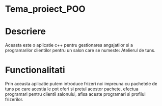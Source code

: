 # Tema_proiect_POO

# Descriere
Aceasta este o aplicatie c++ pentru gestionarea angajatilor si a programarilor clientilor pentru un salon care se numeste: Atelierul de tuns.

# Functionalitati
Prin aceasta aplicatie putem introduce frizeri noi impreuna cu pachetele de tuns pe care acestia le pot oferi si pretul acestor pachete, efectua programari pentru clientii salonului, afisa aceste programari si profilul frizerilor.
 
